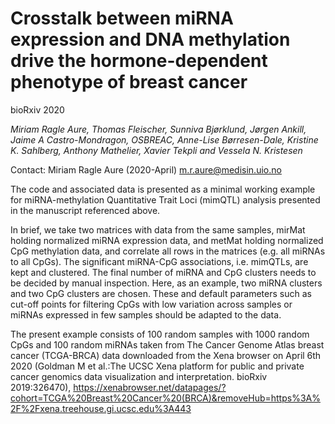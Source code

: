 # Crosstalk between miRNA expression and DNA methylation drive the hormone-dependent phenotype of breast cancer

bioRxiv 2020

*Miriam Ragle Aure, Thomas Fleischer, Sunniva Bjørklund, Jørgen Ankill, Jaime A Castro-Mondragon, OSBREAC, Anne-Lise Børresen-Dale, Kristine K. Sahlberg, Anthony Mathelier, Xavier Tekpli and Vessela N. Kristesen*

Contact: Miriam Ragle Aure (2020-April) m.r.aure@medisin.uio.no

The code and associated data is presented as a minimal working example for miRNA-methylation Quantitative Trait Loci (mimQTL) analysis presented in the manuscript referenced above.

In brief, we take two matrices with data from the same samples, mirMat holding normalized miRNA expression data, and metMat holding normalized CpG methylation data, and correlate all rows in the matrices (e.g. all miRNAs to all CpGs). The significant miRNA-CpG associations, i.e. mimQTLs, are kept and clustered. The final number of miRNA and CpG clusters needs to be decided by manual inspection. Here, as an example, two miRNA clusters and two CpG clusters are chosen. These and default parameters such as cut-off points for filtering CpGs with low variation across samples or miRNAs expressed in few samples should be adapted to the data.

The present example consists of 100 random samples with 1000 random CpGs and 100 random miRNAs taken from The Cancer Genome Atlas breast cancer (TCGA-BRCA) data downloaded from the Xena browser on April 6th 2020 (Goldman M et al.:The UCSC Xena platform for public and private cancer genomics data visualization and interpretation. bioRxiv 2019:326470), https://xenabrowser.net/datapages/?cohort=TCGA%20Breast%20Cancer%20(BRCA)&removeHub=https%3A%2F%2Fxena.treehouse.gi.ucsc.edu%3A443

